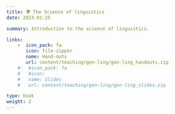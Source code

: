 ```yaml
---
title: 🌍 The Science of linguistics
date: 2023-01-25

summary: Introduction to the science of linguistics. 

links:
    -  icon_pack: fa
       icon: file-zipper
       name: Hand-outs
       url: content/teaching/gen-ling/gen-ling_handouts.zip
    #-  #icon_pack: fa
    #   #icon: 
    #   name: Slides
    #   url: content/teaching/gen-ling/gen-ling_slides.zip

type: book
weight: 2
---
```


